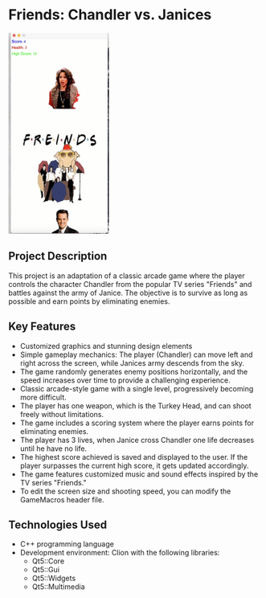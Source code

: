 # Friends: Chandler vs. Janices
<img src="https://github.com/YamElgabsi/Chandler-vs-Janices/blob/master/Screanshots/Screenshot.png" alt="Register Window" width="200" height="400">

## Project Description
This project is an adaptation of a classic arcade game where the player controls the character Chandler from the popular TV series "Friends" and battles against the army of Janice. The objective is to survive as long as possible and earn points by eliminating enemies.

## Key Features
- Customized graphics and stunning design elements
- Simple gameplay mechanics: The player (Chandler) can move left and right across the screen, while Janices army descends from the sky.
- The game randomly generates enemy positions horizontally, and the speed increases over time to provide a challenging experience.
- Classic arcade-style game with a single level, progressively becoming more difficult.
- The player has one weapon, which is the Turkey Head, and can shoot freely without limitations.
- The game includes a scoring system where the player earns points for eliminating enemies.
- The player has 3 lives, when Janice cross Chandler one life decreases until he have no life.
- The highest score achieved is saved and displayed to the user. If the player surpasses the current high score, it gets updated accordingly.
- The game features customized music and sound effects inspired by the TV series "Friends."
- To edit the screen size and shooting speed, you can modify the GameMacros header file.

## Technologies Used
- C++ programming language
- Development environment: Clion with the following libraries:
  - Qt5::Core
  - Qt5::Gui
  - Qt5::Widgets
  - Qt5::Multimedia



